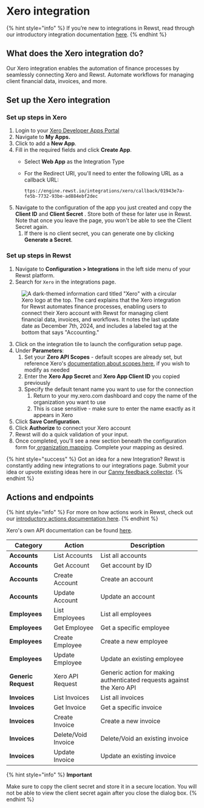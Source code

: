 # Xero integration

{% hint style="info" %}
If you’re new to integrations in Rewst, read through our introductory integration documentation [here](https://docs.rewst.help/documentation/integrations).
{% endhint %}

## What does the Xero integration do?

Our Xero integration enables the automation of finance processes by seamlessly connecting Xero and Rewst. Automate workflows for managing client financial data, invoices, and more.

## Set up the Xero integration

### Set up steps in Xero

1. Login to your [Xero Developer Apps Portal](https://developer.xero.com/app/manage)
2. Navigate to **My Apps.**
3. Click to add a **New App**.
4. Fill in the required fields and click **Create App**.
   * Select **Web App** as the Integration Type
   *   For the Redirect URI, you'll need to enter the following URL as a callback URL:

       ```
       ttps://engine.rewst.io/integrations/xero/callback/01943e7a-fe5b-7732-93be-ad884ebf2dec
       ```
5. Navigate to the configuration of the app you just created and copy the **Client ID** and **Client Secret** . Store both of these for later use in Rewst. Note that once you leave the page, you won't be able to see the Client Secret again.
   1. If there is no client secret, you can generate one by clicking **Generate a Secret**.

### Set up steps in Rewst

1. Navigate to **Configuration > Integrations** in the left side menu of your Rewst platform.
2. Search for `Xero` in the integrations page.

<figure><img src="../../../../../.gitbook/assets/Screenshot 2025-05-01 at 2.02.18 PM.png" alt="A dark-themed information card titled &#x22;Xero&#x22; with a circular Xero logo at the top. The card explains that the Xero integration for Rewst automates finance processes, enabling users to connect their Xero account with Rewst for managing client financial data, invoices, and workflows. It notes the last update date as December 7th, 2024, and includes a labeled tag at the bottom that says &#x22;Accounting.&#x22;"><figcaption></figcaption></figure>

3. Click on the integration tile to launch the configuration setup page.
4. Under **Parameters**:
   1. Set your **Zero API Scopes** - default scopes are already set, but reference Xero's [documentation about scopes here](https://developer.xero.com/documentation/guides/oauth2/scopes/), if you wish to modify as needed
   2. Enter the **Xero App Secret** and **Xero App Client ID** you copied previously
   3. Specify the default tenant name you want to use for the connection
      1. Return to your my.xero.com dashboard and copy the name of the organization you want to use
      2. This is case sensitive - make sure to enter the name exactly as it appears in Xero
5. Click **Save Configuration**.
6. Click **Authorize** to connect your Xero account
7. Rewst will do a quick validation of your input.
8. Once completed, you'll see a new section beneath the configuration form for[ organization mapping](https://docs.rewst.help/documentation/integrations#what-is-organization-mapping). Complete your mapping as desired.&#x20;

{% hint style="success" %}
Got an idea for a new Integration? Rewst is constantly adding new integrations to our integrations page. Submit your idea or upvote existing ideas here in our [Canny feedback collector](https://rewst.canny.io/integrations).
{% endhint %}

## Actions and endpoints

{% hint style="info" %}
For more on how actions work in Rewst, check out our [introductory actions documentation here](https://docs.rewst.help/documentation/workflows/actions-in-rewst).&#x20;
{% endhint %}

Xero's own API documentation can be found [here](https://developer.xero.com/documentation/api/accounting/overview).&#x20;

| Category            | Action              | Description                                                           |
| ------------------- | ------------------- | --------------------------------------------------------------------- |
| **Accounts**        | List Accounts       | List all accounts                                                     |
| **Accounts**        | Get Account         | Get account by ID                                                     |
| **Accounts**        | Create Account      | Create an account                                                     |
| **Accounts**        | Update Account      | Update an account                                                     |
| **Employees**       | List Employees      | List all employees                                                    |
| **Employees**       | Get Employee        | Get a specific employee                                               |
| **Employees**       | Create Employee     | Create a new employee                                                 |
| **Employees**       | Update Employee     | Update an existing employee                                           |
| **Generic Request** | Xero API Request    | Generic action for making authenticated requests against the Xero API |
| **Invoices**        | List Invoices       | List all invoices                                                     |
| **Invoices**        | Get Invoice         | Get a specific invoice                                                |
| **Invoices**        | Create Invoice      | Create a new invoice                                                  |
| **Invoices**        | Delete/Void Invoice | Delete/Void an existing invoice                                       |
| **Invoices**        | Update Invoice      | Update an existing invoice                                            |

{% hint style="info" %}
**Important**

Make sure to copy the client secret and store it in a secure location. You will not be able to view the client secret again after you close the dialog box.
{% endhint %}
